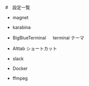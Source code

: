 #　設定一覧

- magnet
- karabina
- BigBlueTerminal 　 terminal テーマ
- Alttab ショートカット

- slack
- Docker
- ffmpeg
